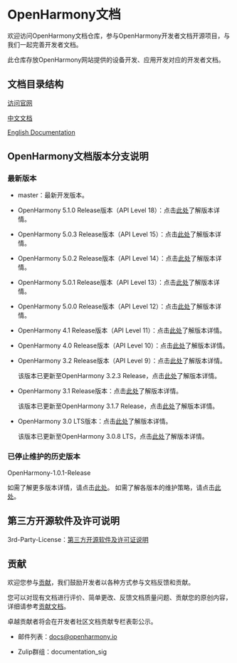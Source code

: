 # OpenHarmony文档

欢迎访问OpenHarmony文档仓库，参与OpenHarmony开发者文档开源项目，与我们一起完善开发者文档。

此仓库存放OpenHarmony网站提供的设备开发、应用开发对应的开发者文档。

## 文档目录结构

[访问官网](https://www.openharmony.cn/)

[中文文档](zh-cn/readme.md)

[English Documentation](en/readme.md)

## OpenHarmony文档版本分支说明

### 最新版本

 - master：最新开发版本。  

 - OpenHarmony 5.1.0 Release版本（API Level 18）：点击[此处](zh-cn/release-notes/OpenHarmony-v5.1.0-release.md)了解版本详情。

 - OpenHarmony 5.0.3 Release版本（API Level 15）：点击[此处](zh-cn/release-notes/OpenHarmony-v5.0.3-release.md)了解版本详情。

 - OpenHarmony 5.0.2 Release版本（API Level 14）：点击[此处](zh-cn/release-notes/OpenHarmony-v5.0.2-release.md)了解版本详情。

 - OpenHarmony 5.0.1 Release版本（API Level 13）：点击[此处](zh-cn/release-notes/OpenHarmony-v5.0.1-release.md)了解版本详情。

 - OpenHarmony 5.0.0 Release版本（API Level 12）：点击[此处](zh-cn/release-notes/OpenHarmony-v5.0.0-release.md)了解版本详情。

 - OpenHarmony 4.1 Release版本（API Level 11）：点击[此处](zh-cn/release-notes/OpenHarmony-v4.1-release.md)了解版本详情。

 - OpenHarmony 4.0 Release版本（API Level 10）：点击[此处](zh-cn/release-notes/OpenHarmony-v4.0-release.md)了解版本详情。

 - OpenHarmony 3.2 Release版本（API Level 9）：点击[此处](zh-cn/release-notes/OpenHarmony-v3.2-release.md)了解版本详情。
    
    该版本已更新至OpenHarmony 3.2.3 Release，点击[此处](zh-cn/release-notes/OpenHarmony-v3.2.3-release.md)了解版本详情。 

 - OpenHarmony 3.1 Release版本：点击[此处](zh-cn/release-notes/OpenHarmony-v3.1-release.md)了解版本详情。

    该版本已更新至OpenHarmony 3.1.7 Release，点击[此处](zh-cn/release-notes/OpenHarmony-v3.1.7-release.md)了解版本详情。

 - OpenHarmony 3.0 LTS版本：点击[此处](zh-cn/release-notes/OpenHarmony-v3.0-LTS.md)了解版本详情。

    该版本已更新至OpenHarmony 3.0.8 LTS，点击[此处](zh-cn/release-notes/OpenHarmony-v3.0.8-LTS.md)了解版本详情。



### 已停止维护的历史版本

OpenHarmony-1.0.1-Release

如需了解更多版本详情，请点击[此处](zh-cn/release-notes/)。
如需了解各版本的维护策略，请点击[此处](zh-cn/release-notes/release-definitions/Release-version-definitions.md)。


## 第三方开源软件及许可说明

3rd-Party-License：[第三方开源软件及许可证说明](zh-cn/contribute/第三方开源软件及许可证说明.md)

## 贡献

欢迎您参与[贡献](zh-cn/contribute/参与贡献.md)，我们鼓励开发者以各种方式参与文档反馈和贡献。

您可以对现有文档进行评价、简单更改、反馈文档质量问题、贡献您的原创内容，详细请参考[贡献文档](zh-cn/contribute/贡献文档.md)。

卓越贡献者将会在开发者社区文档贡献专栏表彰公示。

- 邮件列表：docs@openharmony.io

- Zulip群组：documentation_sig